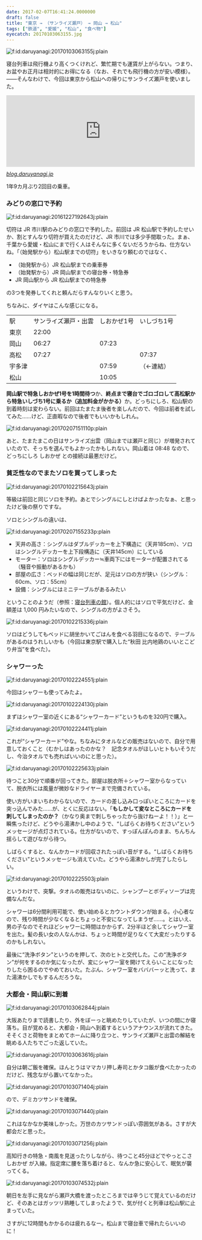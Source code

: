 ```yaml
---
date: 2017-02-07T16:41:24.0000000
draft: false
title: "東京 → （サンライズ瀬戸） → 岡山 → 松山"
tags: ["鉄道", "愛媛", "松山", "食べ物"]
eyecatch: 20170103063155.jpg
---
```

<p><span itemscope itemtype="http://schema.org/Photograph"><img src="20170103063155.jpg" alt="f:id:daruyanagi:20170103063155j:plain" title="f:id:daruyanagi:20170103063155j:plain" class="hatena-fotolife" itemprop="image"></span></p><p>寝台列車は飛行機より高くつくけれど、繁忙期でも運賃が上がらない。つまり、お盆やお正月は相対的にお得になる（なお、それでも飛行機の方が安い模様）。――そんなわけで、今回は東京から松山への帰りにサンライズ瀬戸を使いました。</p><p><iframe src="https://hatenablog-parts.com/embed?url=https%3A%2F%2Fblog.daruyanagi.jp%2Fentry%2F2015%2F03%2F22%2F224107" title="サンライズ瀬戸で東京から松山まで帰ってきた。 - だるろぐ" class="embed-card embed-blogcard" scrolling="no" frameborder="0" style="display: block; width: 100%; height: 190px; max-width: 500px; margin: 10px 0px;"></iframe><cite class="hatena-citation"><a href="https://blog.daruyanagi.jp/entry/2015/03/22/224107">blog.daruyanagi.jp</a></cite></p><p>1年9カ月ぶり2回目の乗車。</p>

<div class="section">
<h3>みどりの窓口で予約</h3>
<p><span itemscope itemtype="http://schema.org/Photograph"><img src="20161227192643.jpg" alt="f:id:daruyanagi:20161227192643j:plain" title="f:id:daruyanagi:20161227192643j:plain" class="hatena-fotolife" itemprop="image"></span></p><p>切符は JR 市川駅のみどりの窓口で予約した。前回は JR 松山駅で予約したせいか、割とすんなり切符が買えたのだけど、JR 市川では多少手間取った。まぁ、千葉から愛媛・松山にまで行く人はそんなに多くないだろうからね、仕方ないね。「（始発駅から）松山駅までの切符」をいきなり頼むのではなく、</p>

<ul>
<li>（始発駅から）JR 松山駅までの乗車券</li>
<li>（始発駅から）JR 岡山駅までの寝台券・特急券</li>
<li>JR 岡山駅から JR 松山駅までの特急券</li>
</ul><p>の3つを発券してくれと頼んだらすんなりいくと思う。</p><p>ちなみに、ダイヤはこんな感じになる。</p>

<table>
<tr>
<td>駅</td>
<td>サンライズ瀬戸・出雲</td>
<td>しおかぜ1号</td>
<td>いしづち1号</td>
</tr>
<tr>
<td>東京</td>
<td>22:00</td>
<td> </td>
<td> </td>
</tr>
<tr>
<td>岡山</td>
<td>06:27</td>
<td>07:23</td>
<td> </td>
</tr>
<tr>
<td>高松</td>
<td>07:27</td>
<td> </td>
<td>07:37</td>
</tr>
<tr>
<td>宇多津</td>
<td> </td>
<td>07:59</td>
<td>（←連結）</td>
</tr>
<tr>
<td>松山</td>
<td> </td>
<td>10:05</td>
<td> </td>
</tr>
</table><p><b>岡山駅で特急しおかぜ1号を1時間待つ</b>か、<b>終点まで寝台でゴロゴロして高松駅から特急いしづち1号に乗るか（追加料金がかかる）</b>か。どっちにしろ、松山駅の到着時刻は変わらない。前回はたまたま後者を楽しんだので、今回は前者を試してみた……けど、正直暇なので後者でもいいかもしれん。</p><p><span itemscope itemtype="http://schema.org/Photograph"><img src="20170207151110.png" alt="f:id:daruyanagi:20170207151110p:plain" title="f:id:daruyanagi:20170207151110p:plain" class="hatena-fotolife" itemprop="image"></span></p><p>あと、たまたまこの日はサンライズ出雲（岡山までは瀬戸と同じ）が増発されていたので、そっちを選んでもよかったかもしれない。岡山着は 08:48 なので、どっちにしろ しおかぜ との接続は最悪だけど。</p>

</div>
<div class="section">
<h3>貧乏性なのでまたソロを買ってしまった</h3>
<p><span itemscope itemtype="http://schema.org/Photograph"><img src="20170102215643.jpg" alt="f:id:daruyanagi:20170102215643j:plain" title="f:id:daruyanagi:20170102215643j:plain" class="hatena-fotolife" itemprop="image"></span></p><p>等級は前回と同じソロを予約。あとでシングルにしとけばよかったなぁ、と思ったけど後の祭りですな。</p><p>ソロとシングルの違いは、</p><p><span itemscope itemtype="http://schema.org/Photograph"><img src="20170207155233.png" alt="f:id:daruyanagi:20170207155233p:plain" title="f:id:daruyanagi:20170207155233p:plain" class="hatena-fotolife" itemprop="image"></span><br />
</p>

<ul>
<li>天井の高さ：シングルはダブルデッカーを上下構造に（天井185cm）、ソロはシングルデッカーを上下段構造に（天井145cm）にしている</li>
<li>モーター：ソロはシングルデッカー≒車両下にはモーターが配置されてる（騒音や振動があるかも）</li>
<li>部屋の広さ：ベッドの幅は同じだが、足元はソロの方が狭い（シングル：60cm、ソロ：55cm）</li>
<li>設備：シングルにはミニテーブルがあるみたい</li>
</ul><p>ということのようだ（参照：<a href="http://yossee.main.jp/">&#x5BDD;&#x53F0;&#x5217;&#x8ECA;&#x306E;&#x9928;</a>）。個人的にはソロで平気だけど、金額差は 1,000 円みたいなので、シングルの方がよさそう。</p><p><span itemscope itemtype="http://schema.org/Photograph"><img src="20170102215336.jpg" alt="f:id:daruyanagi:20170102215336j:plain" title="f:id:daruyanagi:20170102215336j:plain" class="hatena-fotolife" itemprop="image"></span></p><p>ソロはどうしてもベッドに胡坐かいてごはんを食べる羽目になるので、テーブルがあるのはうれしいかも（今回は東京駅で購入した“秋田 比内地鶏のいいとこどり弁当”を食べた）。</p>

</div>
<div class="section">
<h3>シャワーった</h3>
<p><span itemscope itemtype="http://schema.org/Photograph"><img src="20170102224551.jpg" alt="f:id:daruyanagi:20170102224551j:plain" title="f:id:daruyanagi:20170102224551j:plain" class="hatena-fotolife" itemprop="image"></span></p><p>今回はシャワーも使ってみたよ。</p><p><span itemscope itemtype="http://schema.org/Photograph"><img src="20170102224130.jpg" alt="f:id:daruyanagi:20170102224130j:plain" title="f:id:daruyanagi:20170102224130j:plain" class="hatena-fotolife" itemprop="image"></span></p><p>まずはシャワー室の近くにある“シャワーカード”というものを320円で購入。</p><p><span itemscope itemtype="http://schema.org/Photograph"><img src="20170102224411.jpg" alt="f:id:daruyanagi:20170102224411j:plain" title="f:id:daruyanagi:20170102224411j:plain" class="hatena-fotolife" itemprop="image"></span></p><p>これが“シャワーカード”やな。ちなみにタオルなどの販売はないので、自分で用意しておくこと（むかしはあったのかな？　記念タオルがほしいヒトもいそうだし、今治タオルでも売ればいいのにと思った）。</p><p><span itemscope itemtype="http://schema.org/Photograph"><img src="20170102225633.jpg" alt="f:id:daruyanagi:20170102225633j:plain" title="f:id:daruyanagi:20170102225633j:plain" class="hatena-fotolife" itemprop="image"></span></p><p>待つこと30分で順番が回ってきた。部屋は脱衣所＋シャワー室からなっていて、脱衣所には風量が微妙なドライヤーまで完備されている。</p><p>使い方がいまいちわからないので、カードの差し込み口っぽいところにカードを突っ込んでみた……が、とくに反応はない。「<b>もしかして変なところにカードを刺してしまったのか？</b>（かなり奥まで刺しちゃったから抜けねーよ！！）」と一瞬焦ったけど、どうやら湯沸かし中のようで、“しばらくお待ちください”というメッセージが点灯されている。仕方がないので、すっぽんぽんのまま、ちんちん揺らして遊びながら待つ。</p><p>しばらくすると、なんかカードが回収されたっぽい音がする。“しばらくお待ちください”というメッセージも消えていた。どうやら湯沸かしが完了したらしい。</p><p><span itemscope itemtype="http://schema.org/Photograph"><img src="20170102225503.jpg" alt="f:id:daruyanagi:20170102225503j:plain" title="f:id:daruyanagi:20170102225503j:plain" class="hatena-fotolife" itemprop="image"></span></p><p>というわけで、突撃。タオルの販売はないのに、シャンプーとボディソープは完備なんだな。</p><p>シャワーは6分間利用可能で、使い始めるとカウントダウンが始まる。小心者なので、残り時間が少なくなるとちょっと不安になってしまうぜ……。とはいえ、男の子なのでそれほどシャワーに時間はかからず、2分半ほど余してシャワー室を出た。髪の長い女の人なんかは、ちょっと時間が足りなくて大変だったりするのかもしれない。</p><p>最後に“洗浄ボタン”というのを押して、次のヒトと交代した。この“洗浄ボタン”が何をするのか気になったが、変にシャワー室を開けてえらいことになったりしたら困るのでやめておいた。たぶん、シャワー室をバババーッと洗って、また湯沸かしでもするんだろうな。</p>

</div>
<div class="section">
<h3>大都会・岡山駅に到着</h3>
<p><span itemscope itemtype="http://schema.org/Photograph"><img src="20170103062844.jpg" alt="f:id:daruyanagi:20170103062844j:plain" title="f:id:daruyanagi:20170103062844j:plain" class="hatena-fotolife" itemprop="image"></span></p><p>大阪あたりまで読書したり、外をぼーっと眺めたりしていたが、いつの間にか寝落ち。目が覚めると、大都会・岡山へ到着するというアナウンスが流れてきた。そそくさと荷物をまとめてホームに降り立つと、サンライズ瀬戸と出雲の解結を眺める人たちでごった返していた。</p><p><span itemscope itemtype="http://schema.org/Photograph"><img src="20170103063616.jpg" alt="f:id:daruyanagi:20170103063616j:plain" title="f:id:daruyanagi:20170103063616j:plain" class="hatena-fotolife" itemprop="image"></span></p><p>自分は朝ご飯を確保。ほんとうはママカリ押し寿司とかタコ飯が食べたかったのだけど、残念ながら置いてなかった。</p><p><span itemscope itemtype="http://schema.org/Photograph"><img src="20170103071404.jpg" alt="f:id:daruyanagi:20170103071404j:plain" title="f:id:daruyanagi:20170103071404j:plain" class="hatena-fotolife" itemprop="image"></span></p><p>ので、デミカツサンドを確保。</p><p><span itemscope itemtype="http://schema.org/Photograph"><img src="20170103071440.jpg" alt="f:id:daruyanagi:20170103071440j:plain" title="f:id:daruyanagi:20170103071440j:plain" class="hatena-fotolife" itemprop="image"></span></p><p>これはなかなか美味しかった。万世のカツサンドっぽい雰囲気がある。さすが大都会だと思った。</p><p><span itemscope itemtype="http://schema.org/Photograph"><img src="20170103071256.jpg" alt="f:id:daruyanagi:20170103071256j:plain" title="f:id:daruyanagi:20170103071256j:plain" class="hatena-fotolife" itemprop="image"></span></p><p>高知行きの特急・南風を見送ったりしながら、待つこと45分ほどでやっとこさ しおかぜ が入線。指定席に腰を落ち着けると、なんか急に安心して、眠気が襲ってくる。</p><p><span itemscope itemtype="http://schema.org/Photograph"><img src="20170103074532.jpg" alt="f:id:daruyanagi:20170103074532j:plain" title="f:id:daruyanagi:20170103074532j:plain" class="hatena-fotolife" itemprop="image"></span></p><p>朝日を左手に見ながら瀬戸大橋を渡ったところまでは辛うじて覚えているのだけど、そのあとはガッツリ熟睡してしまったようで、気が付くと列車は松山駅に止まっていた。</p><p>さすがに12時間もかかるのは疲れるなー。松山まで寝台車で帰れたらいいのに！</p>

</div>